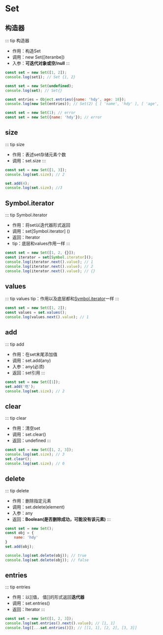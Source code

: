 # Set
## 构造器
::: tip 构造器
* 作用：构造Set
* 调用：new Set([iteranbe])
* 入参：**可迭代对象或空/null**
:::
```js
const set = new Set([1, 2]);
console.log(set1); // Set {1, 2}
```
```js
const set = new Set(undefined);
console.log(set); // Set{}
```
```js
const entries = Object.entries({name: 'hdy', age: 18});
console.log(new Set(entries)); // Set(2) { [ 'name', 'hdy' ], [ 'age', 18 ] }
```
```js
const set = new Set(1); // error
const set = new Set({name: 'hdy'}); // error
```
## size
::: tip size
* 作用：表述set存储元素个数
* 调用：set.size
:::
```js
const set = new Set([1, 3]);
console.log(set.size); // 2

set.add(4);
console.log(set.size); //3
```
## Symbol.iterator
::: tip Symbol.iterator
* 作用：将set以迭代器形式返回
* 调用：set[Symbol.iterator] ()
* 返回：Iterator
* tip：底层和values作用一样
:::
```js
const set = new Set([1, 2, {}]);
const iterator = set[Symbol.iterator]();
console.log(iterator.next().value); // 1
console.log(iterator.next().value); // 2
console.log(iterator.next().value); // {}
```
## values
::: tip values
tip：作用以及底层都和[Symbol.iterator](./set.html#symbol-iterator)一样
:::
```js
const set = new Set([1, 2]);
const values = set.values();
console.log(values.next().value); // 1
```
## add
::: tip add
* 作用：在set末尾添加值
* 调用：set.add(any)
* 入参：any(必须)
* 返回：set引用
:::
```js
const set = new Set([1]);
set.add('吃');
console.log(set.size); // 2
```
## clear
::: tip clear
* 作用：清空set
* 调用：set.clear()
* 返回：undefined
:::
```js
const set = new Set([1, 2, 3]);
console.log(set.size); // 3
set.clear();
console.log(set.size); // 0
```
## delete
::: tip delete
* 作用：删除指定元素
* 调用：set.delete(element)
* 入参：any
* 返回：**Boolean(是否删除成功，可能没有该元素)**
:::
```js
const set = new Set();
const obj = {
    name: 'hdy'
}
set.add(obj);

console.log(set.delete(obj)); // true
console.log(set.delete(obj)); // false
```
## entries
::: tip entries
* 作用：以[[值， 值]]的形式返回**迭代器**
* 调用：set.entries()
* 返回：Iterator
:::
```js
const set = new Set([1, 2, 3]);
console.log(set.entries().next().value); // [1, 1]
console.log([...set.entries()]); // [[1, 1], [2, 2], [3, 3]]
```